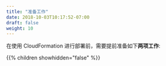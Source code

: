 ```yaml
---
title: "准备工作"
date: 2018-10-03T10:17:52-07:00
draft: false
weight: 10
---
```


在使用 CloudFormation 进行部署前，需要提前准备如下**两项工作**:

{{% children showhidden="false" %}}